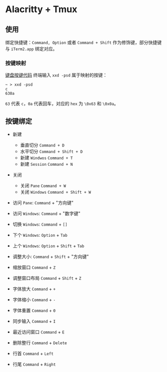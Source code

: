 # Alacritty + Tmux

## 使用

绑定快捷键：`Command, Option` 或者 `Command + Shift` 作为修饰键，部分快捷键与 `iTerm2.app` 绑定对应。

### 按键映射
[键盘按键代码](https://www.lizhanglong.com/Tools/KeyCode)
终端输入 `xxd -psd` 属于映射的按键：
```shell
~ > xxd -psd
c
630a
```
`63` 代表 `c`，`0a` 代表回车，对应的 `hex` 为 `\0x63` 和 `\0x0a`。

## 按键绑定

* 新建
    * 垂直切分 `Command + D`
    * 水平切分 `Command + Shift + D`
    * 新建 `Windwos` `Command + T`
    * 新建 `Session` `Command + N`

* 关闭
    * 关闭 `Pane` `Command + W`
    * 关闭 `Windows` `Command + Shift + W`

* 访问 `Pane`: `Command` + "方向键"
* 访问 `Windows`: `Command` + "数字键"
* 切换 `Windows`: `Command` + `[]`
* 下个 `Windows`: `Option` + `Tab`
* 上个 `Windows`: `Option` + `Shift` + `Tab`
* 调整大小: `Command` + `Shift` + "方向键"
* 缩放窗口 `Command` + `Z`
* 调整窗口布局 `Command` + `Shift` + `Z`
* 字体放大 `Command` + `+`
* 字体缩小 `Command` + `-`
* 字体重置 `Command` + `0`
* 同步输入 `Command` + `I`
* 最近访问窗口 `Command` + `E`
* 删除整行 `Command` + `Delete`
* 行首 `Command` + `Left`
* 行尾 `Command` + `Right`
